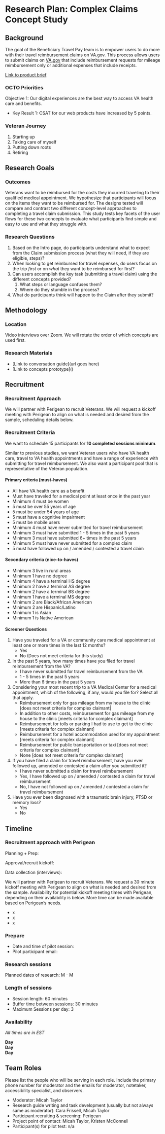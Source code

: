 # Research Plan: Complex Claims Concept Study

## Background

The goal of the Beneficiary Travel Pay team is to empower users to do more with their travel reimbursement claims on VA.gov. This process allows users to submit claims on [VA.gov](http://VA.gov) that include reimbursement requests for mileage reimbursement only or additional expenses that include receipts.  

[Link to product brief](https://github.com/department-of-veterans-affairs/va.gov-team/blob/5ce919720bf75d41c4a62aa1e4f86ecf2cd991d5/products/veteran-status/product.md)

### OCTO Priorities

Objective 1: Our digital experiences are the best way to access VA health care and benefits.

* Key Result 1: CSAT for our web products have increased by 5 points.

### Veteran Journey 

1. Starting up  
2. Taking care of myself  
3. Putting down roots  
4. Retiring

## Research Goals

### Outcomes

Veterans want to be reimbursed for the costs they incurred traveling to their qualified medical appointment.   We hypothesize that participants will focus on the items they want to be reimbursed for. The designs tested will compare and contrast two different concept-level approaches to completing a travel claim submission. This study tests key facets of the user flows for these two concepts to evaluate what participants find simple and easy to use and what they struggle with.  

### Research Questions

1. Based on the Intro page, do participants understand what to expect from the Claim submission process (what they will need, if they are eligible, steps)?  
2. When looking to get reimbursed for travel expenses, do users focus on the trip *first* or on *what* they want to be reimbursed for first?  
3. Can users accomplish the key task (submitting a travel claim) using the different concepts provided?  
   1. What steps or language confuses them?  
   2. Where do they stumble in the process?  
4. What do participants think will happen to the Claim after they submit?

## Methodology 

### Location

Video interviews over Zoom.  We will rotate the order of which concepts are used first.

### Research Materials

* \[Link to conversation guide\](url goes here)  
* \[Link to concepts prototype\]()

## Recruitment

### Recruitment Approach 

We will partner with Perigean to recruit Veterans. We will request a kickoff meeting with Perigean to align on what is needed and desired from the sample, scheduling details below.

### Recruitment Criteria

We want to schedule 15 participants for **10 completed sessions minimum**.  

Similar to previous studies, we want Veteran users who have VA health care, travel to VA health appointments and have a range of experience with submitting for travel reimbursement.  We also want a participant pool that is representative of the Veteran population.  

#### 

#### Primary criteria (must-haves)

* All have VA health care as a benefit  
* Must have traveled for a medical point at least once in the past year  
* Minimum 4 must be women  
* 5 must be over 55 years of age  
* 5 must be under 54 years of age  
* 5 must have a cognitive impairment  
* 5 must be mobile users  
* Minimum 4 must have never submitted for travel reimbursement  
* Minimum 3 must have submitted 1 \- 5 times in the past 5 years  
* Minimum 3 must have submitted 6+ times in the past 5 years  
* Minimum 5 must have never submitted for a complex claim  
* 5 must have followed up on / amended / contested a travel claim

#### Secondary criteria (nice-to-haves)

* Minimum 3 live in rural areas  
* Minimum 1 have no degree  
* Minimum 4 have a terminal HS degree  
* Minimum 2 have a terminal AS degree  
* Minimum 2 have a terminal BS degree  
* Minimum 1 have a terminal MS degree  
* Minimum 2 are Black/African American  
* Minimum 2 are Hispanic/Latino  
* Minimum 1 is Asian   
* Minimum 1 is Native American 

#### Screener Questions

1. Have you traveled for a VA or community care medical appointment at least one or more times in the last 12 months?  
   * Yes  
   * No (Does not meet criteria for this study)  
2. In the past 5 years, how many times have you filed for travel reimbursement from the VA?  
   * I have never submitted for travel reimbursement from the VA  
   * 1 \- 5 times in the past 5 years  
   * More than 6 times in the past 5 years  
3. Considering your most recent trip to a VA Medical Center for a medical appointment, which of the following, if any, would you file for? Select all that apply.  
   * Reimbursement only for gas mileage from my house to the clinic \[does not meet criteria for complex claimant\]  
   * In addition to other costs, reimbursement for gas mileage from my house to the clinic \[meets criteria for complex claimant\]  
   * Reimbursement for tolls or parking I had to use to get to the clinic \[meets criteria for complex claimant\]  
   * Reimbursement for a hotel accommodation used for my appointment \[meets criteria for complex claimant\]  
   * Reimbursement for public transportation or taxi \[does not meet criteria for complex claimant\]  
   * None \[does not meet criteria for complex claimant\]  
4. If you have filed a claim for travel reimbursement, have you ever followed up, amended or contested a claim after you submitted it?  
   * I have never submitted a claim for travel reimbursement  
   * Yes, I have followed up on / amended / contested a claim for travel reimbursement  
   * No, I have not followed up on / amended / contested a claim for travel reimbursement  
5. Have you ever been diagnosed with a traumatic brain injury, PTSD or memory loss?  
   * Yes  
   * No

## **Timeline**

### Recruitment approach with Perigean

Planning \+ Prep: 

Approval/recruit kickoff: 

Data collection (interviews): 

We will partner with Perigean to recruit Veterans. We request a 30 minute kickoff meeting with Perigean to align on what is needed and desired from the sample. Availability for potential kickoff meeting times with Perigean, depending on their availability is below.  More time can be made available based on Perigean’s needs.

* x  
* x  
* x

### Prepare

* Date and time of pilot session:  
* Pilot participant email:

### Research sessions

Planned dates of research: M \- M

### Length of sessions

* Session length: 60 minutes  
* Buffer time between sessions: 30 minutes  
* Maximum Sessions per day: 3

### Availability

*All times are in EST* 

**Day**  
**Day**  
**Day**

## **Team Roles**

Please list the people who will be serving in each role. Include the primary phone number for moderator and the emails for moderator, notetaker, accessibility specialist, and observers.

* Moderator: Micah Taylor  
* Research guide writing and task development (usually but not always same as moderator): Cara Frissell, Micah Taylor  
* Participant recruiting & screening: Perigean  
* Project point of contact: Micah Taylor, Kristen McConnell  
* Participant(s) for pilot test: n/a
